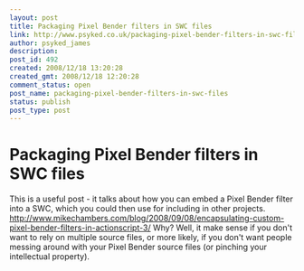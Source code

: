 ```yaml
---
layout: post
title: Packaging Pixel Bender filters in SWC files
link: http://www.psyked.co.uk/packaging-pixel-bender-filters-in-swc-files/
author: psyked_james
description: 
post_id: 492
created: 2008/12/18 13:20:28
created_gmt: 2008/12/18 12:20:28
comment_status: open
post_name: packaging-pixel-bender-filters-in-swc-files
status: publish
post_type: post
---
```


# Packaging Pixel Bender filters in SWC files

This is a useful post - it talks about how you can embed a Pixel Bender filter into a SWC, which you could then use for including in other projects. <http://www.mikechambers.com/blog/2008/09/08/encapsulating-custom-pixel-bender-filters-in-actionscript-3/> Why? Well, it make sense if you don't want to rely on multiple source files, or more likely, if you don't want people messing around with your Pixel Bender source files (or pinching your intellectual property).
